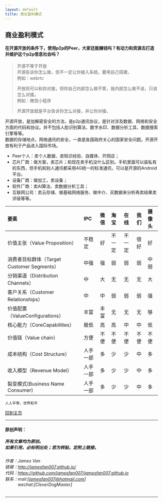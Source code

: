 ```yaml
---
layout: default
title: 商业盈利模式
---
```


## 商业盈利模式

#### 在开源开放的条件下，使用p2p的Peer，大家还能赚钱吗？有动力和资源去打造并维护这个p2p信息社会吗？  
> 开源不等于开放  
> 开源告诉你怎么做，但不一定让你接入系统。要用自己搭建。  
> 例如：webrtc  
> 
> 开放则可以和你对接，但你自己内部怎么做不管，我内部怎么做不说，只说怎么对接。  
> 例如：微信小程序  
> 
> 开源开放就是平台告诉你怎么对接，并让你对接。

开源开放，是加解密安全的方法，是p2p通讯协议，是针对涉及数据、网络和安全方面的代码和协议。并不包括人脸识别算法、数字水印、数据分析工具、数据搜索引擎等等。  
数据的存储地点，网络通讯的安全，一直是各国政府关心的国家安全问题。开源开放有利于产品进入国际市场。  
* Peer个人：卖个人数据、卖知识经验、自媒体、开网店；
* 芯片厂商：做方案，卖芯片；和现在卖手机没什么区别。手机里面可以装私有的东西，但手机和别人通讯都采用4G统一的标准通讯，可以是开源的Android平台。
* 设备厂商：做加工，卖设备；
* 软件厂商：卖AI算法、卖数据分析工具；
* 互联网公司：卖云存储、做基础网络服务、做中介、买数据来分析再卖结果卖评级等等。



| 要素   | IPC   | 微信  | 淘宝  | 在线 | 我们 | 摄像头 |
|:---- |:---- |:--- |:--- |:--- |:--- |:--- |
| 价值主张（Value Proposition）| 不稳定  | 好   | 不一定 | 不一定 | 很好  | 好   |
| 消费者目标群体（Target Customer Segments） | 中强   | 强   | 弱   | 弱   | 弱   | 中弱  |
| 分销渠道（Distribution Channels） | 中    | 大   | 无   | 无   | 无   | 大   |
| 客户关系（Customer Relationships） | 中    | 中   | 弱   | 弱   | 弱   | 强   |
| 价值配置（ValueConfigurations） | 丰富   | 丰富  | 无   | 无   | 无   | 够   |
| 核心能力（CoreCapabilities） | 极低   | 高   | 高   | 中   | 中   | 低   |
| 价值链（Value chain） | 方便   | 不便  | 不便  | 不便  | 不便  | 不便  |
| 成本结构（Cost Structure） | 人手一部 | 多   | 少   | 少   | 中   | 多   |
| 收入模型（Revenue Model） | 人手一部 | 多   | 少   | 少   | 中   | 多   |
| 裂变模式(Business Name Consumer) | 人手一部 | 多   | 少   | 少   | 中   | 多   |

```
人人平等，世界和平
```

[回到主页](http://jamesfan007.github.io/)

---

#### 原创声明：

##### 所有文章均为原创。 <br/> 如果引用，必标明出处；若为转贴，定附上链接。

###### 作者：James Van <br/> 链接：http://jamesfan007.github.io/ <br/> 代码：https://github.com/jamesfan007/jamesfan007.github.io <br/> 联系：mail:[jamesfan007@hotmail.com]  <br/> &emsp;&emsp;&emsp;wechat:[CleverDogMaster]

---
